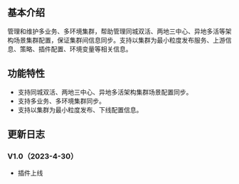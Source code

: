 ## 基本介绍
管理和维护多业务、多环境集群，帮助管理同城双活、两地三中心、异地多活等架构场景集群配置，保证集群间信息同步。支持以集群为最小粒度发布服务、上游信息、策略、插件配置、环境变量等相关信息。
## 功能特性
- 支持同城双活、两地三中心、异地多活架构集群场景配置同步。
- 支持多业务、多环境集群同步。
- 支持以集群为最小粒度发布、下线配置信息。

## 更新日志
### V1.0（2023-4-30）
- 插件上线